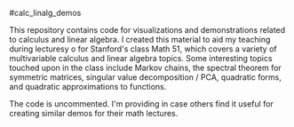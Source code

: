 #calc_linalg_demos

This repository contains code for visualizations and demonstrations related to calculus and linear algebra. I created this material to aid my teaching during lecturesy o for Stanford's
class Math 51, which covers a variety of multivariable calculus and linear algebra topics.
Some interesting topics touched upon in the class include Markov chains, the spectral theorem for symmetric matrices, singular value decomposition / PCA, quadratic forms, and
quadratic approximations to functions.

The code is uncommented. I'm providing in case others find it useful for creating similar demos for their math lectures.
